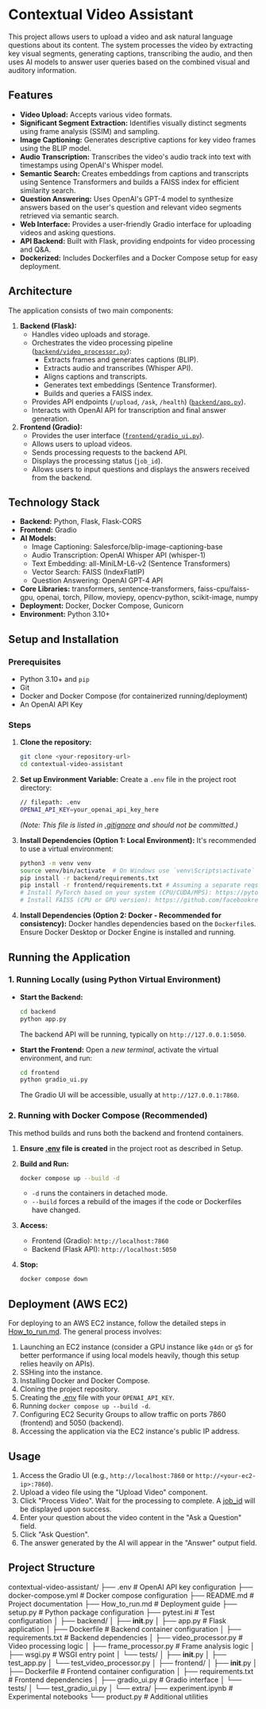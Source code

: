 # Contextual Video Assistant

This project allows users to upload a video and ask natural language questions about its content. The system processes the video by extracting key visual segments, generating captions, transcribing the audio, and then uses AI models to answer user queries based on the combined visual and auditory information.

## Features

*   **Video Upload:** Accepts various video formats.
*   **Significant Segment Extraction:** Identifies visually distinct segments using frame analysis (SSIM) and sampling.
*   **Image Captioning:** Generates descriptive captions for key video frames using the BLIP model.
*   **Audio Transcription:** Transcribes the video's audio track into text with timestamps using OpenAI's Whisper model.
*   **Semantic Search:** Creates embeddings from captions and transcripts using Sentence Transformers and builds a FAISS index for efficient similarity search.
*   **Question Answering:** Uses OpenAI's GPT-4 model to synthesize answers based on the user's question and relevant video segments retrieved via semantic search.
*   **Web Interface:** Provides a user-friendly Gradio interface for uploading videos and asking questions.
*   **API Backend:** Built with Flask, providing endpoints for video processing and Q&A.
*   **Dockerized:** Includes Dockerfiles and a Docker Compose setup for easy deployment.

## Architecture

The application consists of two main components:

1.  **Backend (Flask):**
    *   Handles video uploads and storage.
    *   Orchestrates the video processing pipeline ([`backend/video_processor.py`](backend/video_processor.py)):
        *   Extracts frames and generates captions (BLIP).
        *   Extracts audio and transcribes (Whisper API).
        *   Aligns captions and transcripts.
        *   Generates text embeddings (Sentence Transformer).
        *   Builds and queries a FAISS index.
    *   Provides API endpoints (`/upload`, `/ask`, `/health`) ([`backend/app.py`](backend/app.py)).
    *   Interacts with OpenAI API for transcription and final answer generation.
2.  **Frontend (Gradio):**
    *   Provides the user interface ([`frontend/gradio_ui.py`](frontend/gradio_ui.py)).
    *   Allows users to upload videos.
    *   Sends processing requests to the backend API.
    *   Displays the processing status (`job_id`).
    *   Allows users to input questions and displays the answers received from the backend.

## Technology Stack

*   **Backend:** Python, Flask, Flask-CORS
*   **Frontend:** Gradio
*   **AI Models:**
    *   Image Captioning: Salesforce/blip-image-captioning-base
    *   Audio Transcription: OpenAI Whisper API (whisper-1)
    *   Text Embedding: all-MiniLM-L6-v2 (Sentence Transformers)
    *   Vector Search: FAISS (IndexFlatIP)
    *   Question Answering: OpenAI GPT-4 API
*   **Core Libraries:** transformers, sentence-transformers, faiss-cpu/faiss-gpu, openai, torch, Pillow, moviepy, opencv-python, scikit-image, numpy
*   **Deployment:** Docker, Docker Compose, Gunicorn
*   **Environment:** Python 3.10+

## Setup and Installation

### Prerequisites

*   Python 3.10+ and `pip`
*   Git
*   Docker and Docker Compose (for containerized running/deployment)
*   An OpenAI API Key

### Steps

1.  **Clone the repository:**
    ```bash
    git clone <your-repository-url>
    cd contextual-video-assistant
    ```

2.  **Set up Environment Variable:**
    Create a `.env` file in the project root directory:
    ```bash
    // filepath: .env
    OPENAI_API_KEY=your_openai_api_key_here
    ```
    *(Note: This file is listed in [.gitignore](http://_vscodecontentref_/0) and should not be committed.)*

3.  **Install Dependencies (Option 1: Local Environment):**
    It's recommended to use a virtual environment:
    ```bash
    python3 -m venv venv
    source venv/bin/activate  # On Windows use `venv\Scripts\activate`
    pip install -r backend/requirements.txt
    pip install -r frontend/requirements.txt # Assuming a separate reqs file exists or combine them
    # Install PyTorch based on your system (CPU/CUDA/MPS): https://pytorch.org/get-started/locally/
    # Install FAISS (CPU or GPU version): https://github.com/facebookresearch/faiss/blob/main/INSTALL.md
    ```

4.  **Install Dependencies (Option 2: Docker - Recommended for consistency):**
    Docker handles dependencies based on the `Dockerfile`s. Ensure Docker Desktop or Docker Engine is installed and running.

## Running the Application

### 1. Running Locally (using Python Virtual Environment)

*   **Start the Backend:**
    ```bash
    cd backend
    python app.py
    ```
    The backend API will be running, typically on `http://127.0.0.1:5050`.

*   **Start the Frontend:**
    Open a *new terminal*, activate the virtual environment, and run:
    ```bash
    cd frontend
    python gradio_ui.py
    ```
    The Gradio UI will be accessible, usually at `http://127.0.0.1:7860`.

### 2. Running with Docker Compose (Recommended)

This method builds and runs both the backend and frontend containers.

1.  **Ensure [.env](http://_vscodecontentref_/1) file is created** in the project root as described in Setup.
2.  **Build and Run:**
    ```bash
    docker compose up --build -d
    ```
    *   `-d` runs the containers in detached mode.
    *   `--build` forces a rebuild of the images if the code or Dockerfiles have changed.

3.  **Access:**
    *   Frontend (Gradio): `http://localhost:7860`
    *   Backend (Flask API): `http://localhost:5050`

4.  **Stop:**
    ```bash
    docker compose down
    ```

## Deployment (AWS EC2)

For deploying to an AWS EC2 instance, follow the detailed steps in [How_to_run.md](http://_vscodecontentref_/2). The general process involves:

1.  Launching an EC2 instance (consider a GPU instance like `g4dn` or `g5` for better performance if using local models heavily, though this setup relies heavily on APIs).
2.  SSHing into the instance.
3.  Installing Docker and Docker Compose.
4.  Cloning the project repository.
5.  Creating the [.env](http://_vscodecontentref_/3) file with your `OPENAI_API_KEY`.
6.  Running `docker compose up --build -d`.
7.  Configuring EC2 Security Groups to allow traffic on ports 7860 (frontend) and 5050 (backend).
8.  Accessing the application via the EC2 instance's public IP address.

## Usage

1.  Access the Gradio UI (e.g., `http://localhost:7860` or `http://<your-ec2-ip>:7860`).
2.  Upload a video file using the "Upload Video" component.
3.  Click "Process Video". Wait for the processing to complete. A [job_id](http://_vscodecontentref_/4) will be displayed upon success.
4.  Enter your question about the video content in the "Ask a Question" field.
5.  Click "Ask Question".
6.  The answer generated by the AI will appear in the "Answer" output field.

## Project Structure
contextual-video-assistant/
├── .env                        # OpenAI API key configuration
├── docker-compose.yml          # Docker compose configuration
├── README.md                   # Project documentation
├── How_to_run.md              # Deployment guide
├── setup.py                   # Python package configuration
├── pytest.ini                 # Test configuration
│
├── backend/
│   ├── __init__.py
│   ├── app.py                 # Flask application
│   ├── Dockerfile            # Backend container configuration
│   ├── requirements.txt      # Backend dependencies
│   ├── video_processor.py    # Video processing logic
│   ├── frame_processor.py    # Frame analysis logic
│   ├── wsgi.py              # WSGI entry point
│   └── tests/
│       ├── __init__.py
│       ├── test_app.py
│       └── test_video_processor.py
│
├── frontend/
│   ├── __init__.py
│   ├── Dockerfile           # Frontend container configuration
│   ├── requirements.txt     # Frontend dependencies
│   ├── gradio_ui.py        # Gradio interface
│   └── tests/
│       └── test_gradio_ui.py
│
└── extra/
    ├── experiment.ipynb    # Experimental notebooks
    └── product.py         # Additional utilities